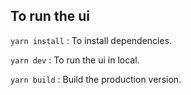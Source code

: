 ## To run the ui

`yarn install` : To install dependencies.

`yarn dev` : To run the ui in local.

`yarn build` : Build the production version.
